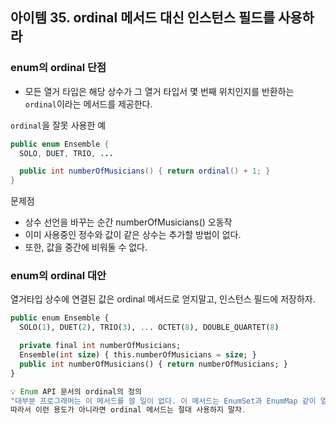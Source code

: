 ## 아이템 35. ordinal 메서드 대신 인스턴스 필드를 사용하라

### enum의 ordinal 단점
- 모든 열거 타입은 해당 상수가 그 열거 타입서 몇 번째 위치인지를 반환하는 `ordinal`이라는 메서드를 제공한다.

`ordinal`을 잘못 사용한 예

```java
public enum Ensemble {
  SOLO, DUET, TRIO, ...

  public int numberOfMusicians() { return ordinal() + 1; }
}
```

문제점

- 상수 선언을 바꾸는 순간 numberOfMusicians() 오동작
- 이미 사용중인 정수와 값이 같은 상수는 추가할 방법이 없다.
- 또한, 값을 중간에 비워둘 수 없다.

### enum의 ordinal 대안

열거타입 상수에 연결된 값은 ordinal 메서드로 얻지말고, 인스턴스 필드에 저장하자.

```sql
public enum Ensemble {
  SOLO(1), DUET(2), TRIO(3), ... OCTET(8), DOUBLE_QUARTET(8)

  private final int numberOfMusicians;
  Ensemble(int size) { this.numberOfMusicians = size; }
  public int numberOfMusicians() { return numberOfMusicians; }
}
```

```java
💡 Enum API 문서의 ordinal의 정의
"대부분 프로그래머는 이 메서드를 쓸 일이 없다. 이 메서드는 EnumSet과 EnumMap 같이 열거 타입기반의 범용 자료구조에 쓸 목적으로 설계되었다." 
따라서 이런 용도가 아니라면 ordinal 메서드는 절대 사용하지 말자.
```

